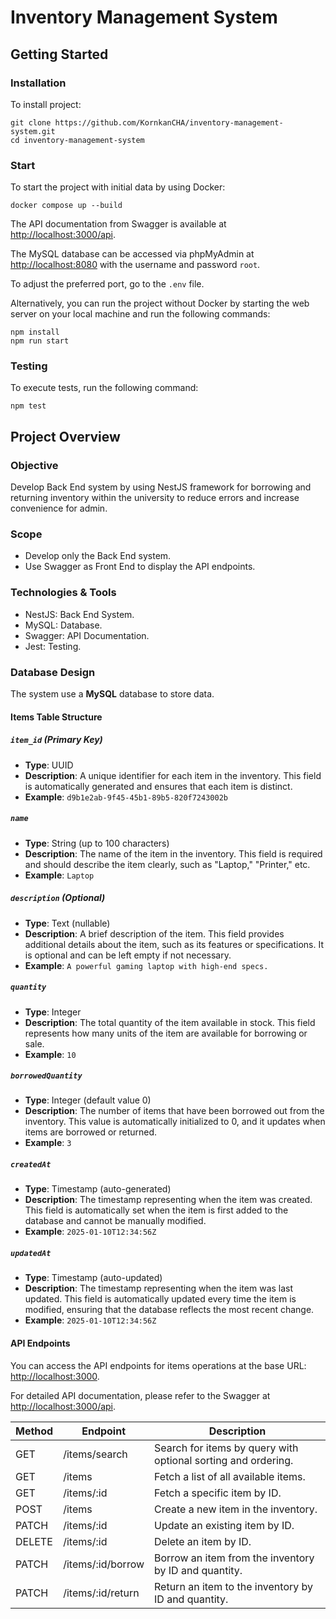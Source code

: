 # Inventory Management System

## Getting Started

### Installation

To install project:

```
git clone https://github.com/KornkanCHA/inventory-management-system.git
cd inventory-management-system
```

### Start
To start the project with initial data by using Docker:

```
docker compose up --build
```

The API documentation from Swagger is available at [http://localhost:3000/api](http://localhost:3000/api).

The MySQL database can be accessed via phpMyAdmin at [http://localhost:8080](http://localhost:8080) with the username and password `root`.

To adjust the preferred port, go to the `.env` file.

Alternatively, you can run the project without Docker by starting the web server on your local machine and run the following commands:

```
npm install
npm run start
```

### Testing

To execute tests, run the following command:

```
npm test
```

## Project Overview

### Objective

Develop Back End system by using NestJS framework for borrowing and returning inventory within the university to reduce errors and increase convenience for admin.

### Scope

- Develop only the Back End system.
- Use Swagger as Front End to display the API endpoints.

### Technologies & Tools

- NestJS: Back End System.
- MySQL: Database.
- Swagger: API Documentation.
- Jest: Testing.

### Database Design

The system use a **MySQL** database to store data.

#### Items Table Structure

##### `item_id` (Primary Key)
- **Type**: UUID
- **Description**: A unique identifier for each item in the inventory. This field is automatically generated and ensures that each item is distinct.
- **Example**: `d9b1e2ab-9f45-45b1-89b5-820f7243002b`

##### `name`
- **Type**: String (up to 100 characters)
- **Description**: The name of the item in the inventory. This field is required and should describe the item clearly, such as "Laptop," "Printer," etc.
- **Example**: `Laptop`

##### `description` (Optional)
- **Type**: Text (nullable)
- **Description**: A brief description of the item. This field provides additional details about the item, such as its features or specifications. It is optional and can be left empty if not necessary.
- **Example**: `A powerful gaming laptop with high-end specs.`

##### `quantity`
- **Type**: Integer
- **Description**: The total quantity of the item available in stock. This field represents how many units of the item are available for borrowing or sale.
- **Example**: `10`

##### `borrowedQuantity`
- **Type**: Integer (default value 0)
- **Description**: The number of items that have been borrowed out from the inventory. This value is automatically initialized to 0, and it updates when items are borrowed or returned.
- **Example**: `3`

##### `createdAt`
- **Type**: Timestamp (auto-generated)
- **Description**: The timestamp representing when the item was created. This field is automatically set when the item is first added to the database and cannot be manually modified.
- **Example**: `2025-01-10T12:34:56Z`

##### `updatedAt`
- **Type**: Timestamp (auto-updated)
- **Description**: The timestamp representing when the item was last updated. This field is automatically updated every time the item is modified, ensuring that the database reflects the most recent change.
- **Example**: `2025-01-10T12:34:56Z`

#### API Endpoints
You can access the API endpoints for items operations at the base URL: [http://localhost:3000](http://localhost:3000). 

For detailed API documentation, please refer to the Swagger at [http://localhost:3000/api](http://localhost:3000/api).

| Method | Endpoint                   | Description                                                              |
|--------|----------------------------|--------------------------------------------------------------------------|
| GET    | /items/search              | Search for items by query with optional sorting and ordering.            |
| GET    | /items                     | Fetch a list of all available items.                                     |
| GET    | /items/:id                 | Fetch a specific item by ID.                                             |
| POST   | /items                     | Create a new item in the inventory.                                      |
| PATCH  | /items/:id                 | Update an existing item by ID.                                           |
| DELETE | /items/:id                 | Delete an item by ID.                                                    |
| PATCH  | /items/:id/borrow          | Borrow an item from the inventory by ID and quantity.                    |
| PATCH  | /items/:id/return          | Return an item to the inventory by ID and quantity.                      |



